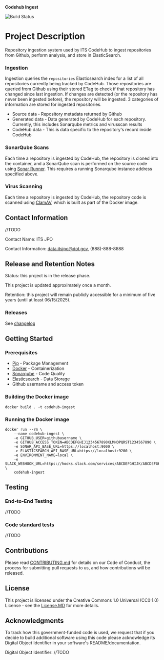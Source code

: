 **Codehub Ingest** 

![Build Status](https://codebuild.us-east-1.amazonaws.com/badges?uuid=eyJlbmNyeXB0ZWREYXRhIjoiRlVBSTZReThlVEpqcDNJMFg2NnBoYTU3VkxEZktpSFpDd1NnZ3Y3LzBlbnYyRHZSTW1DNDNOa0I5bWVJK1ZFQ1MvVTNLQk1jSXZNbHBwcTlEYTQ1Q0V3PSIsIml2UGFyYW1ldGVyU3BlYyI6IkdKdUdIMllGeXoyUjIzNjciLCJtYXRlcmlhbFNldFNlcmlhbCI6MX0%3D&branch=master)

# Project Description
Repository ingestion system used by ITS CodeHub to ingest repositories from Github, perform analysis, and store in ElasticSearch.

### Ingestion
Ingestion queries the `repositories` Elasticsearch index for a list of all repositories currently being tracked by CodeHub. Those repositories are queried from Github using their stored ETag to check if that repository has changed since last ingestion. If changes are detected (or the repository has never been ingested before), the repository will be ingested. 3 categories of information are stored for ingested repositories.
* Source data - Repository metadata returned by Github
* Generated data - Data generated by CodeHub for each repository. Currently, this includes Sonarqube metrics and virusscan results
* CodeHub data - This is data specific to the repository's record inside CodeHub

### SonarQube Scans
Each time a repository is ingested by CodeHub, the repository is cloned into the container, and a SonarQube scan is performed on the source code using [Sonar Runner](https://docs.sonarqube.org/display/SONARQUBE45/Analyzing+with+SonarQube+Runner). This requires a running Sonarqube instance address specified above.

### Virus Scanning
Each time a repository is ingested by CodeHub, the repository code is scanned using [ClamAV](https://www.clamav.net/), which is built as part of the Docker image.

## Contact Information
//TODO

Contact Name: ITS JPO

Contact Information: data.itsjpo@dot.gov, (888)-888-8888

## Release and Retention Notes

Status: this project is in the release phase.

This project is updated approximately once a month.

Retention: this project will remain publicly accessible for a minimum of five years (until at least 06/15/2025).

### Releases
See [changelog](CHANGELOG.md)

## Getting Started

### Prerequisites
- [Pip](https://pip.pypa.io/en/stable/) - Package Management
- [Docker](https://www.docker.com/) - Containerization
- [Sonarqube](https://www.sonarqube.org/) - Code Quality
- [Elasticsearch](https://www.elastic.co/) - Data Storage
- Github username and access token

### Building the Docker image
`docker build . -t codehub-ingest`

### Running the Docker image

```
docker run --rm \
    --name codehub-ingest \
    -e GITHUB_USER=githubusername \
    -e GITHUB_ACCESS_TOKEN=ABCDEFGHIJ1234567890KLMNOPQRST1234567890 \
    -e SONAR_API_BASE_URL=https://localhost:9000 \
    -e ELASTICSEARCH_API_BASE_URL=https://localhost:9200 \
    -e ENVIRONMENT_NAME=local \
    -e SLACK_WEBHOOK_URL=https://hooks.slack.com/services/ABCDEFGHIJK/ABCDEFGHIJKLMNOPQRSTUVWXYZ \
    codehub-ingest
```

## Testing
### End-to-End Testing
//TODO

### Code standard tests
//TODO


## Contributions

Please read [CONTRIBUTING.md](https://github.com/usdot-jpo-codehub/codehub-readme-template/blob/master/Contributing.MD) for details on our Code of Conduct, the process for submitting pull requests to us, and how contributions will be released.

## License

This project is licensed under the Creative Commons 1.0 Universal (CC0 1.0) License - see the [License.MD](https://github.com/usdot-jpo-codehub/codehub-readme-template/blob/master/LICENSE) for more details. 

## Acknowledgments

To track how this government-funded code is used, we request that if you decide to build additional software using this code please acknowledge its Digital Object Identifier in your software's README/documentation.

Digital Object Identifier: //TODO

